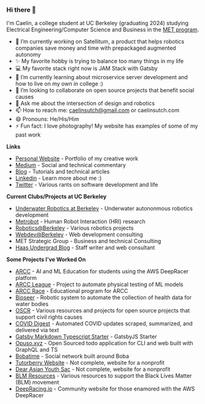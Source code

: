 ### Hi there 👋

I'm Caelin, a college student at UC Berkeley (graduating 2024) studying Electrical Engineering/Computer Science and Business in the [MET program](https://met.berkeley.edu/).

- 🔭 I’m currently working on Satellitum, a product that helps robotics companies save money and time with prepackaged augmented autonomy
- ✨ My favorite hobby is trying to balance too many things in my life
- 💻 My favorite stack right now is JAM Stack with Gatsby
- 🌱 I’m currently learning about microservice server development and how to live on my own in college :)
- 👯 I’m looking to collaborate on open source projects that benefit social causes
- 💬 Ask me about the intersection of design and robotics
- 📫 How to reach me: caelinsutch@gmail.com or caelinsutch.com
- 😄 Pronouns: He/His/Him
- ⚡ Fun fact: I love photography! My website has examples of some of my past work

**Links**
- [Personal Website](caelinsutch.com) - Portfolio of my creative work
- [Medium](medium.com/@caelinsutch) - Social and technical commentary
- [Blog](cometcode.io) - Tutorials and technical articles
- [Linkedin](linkedin.com/in/caelinsutch/) - Learn more about me :)
- [Twitter](twitter.com/caelin_sutch) - Various rants on software development and life

**Current Clubs/Projects at UC Berkeley**
- [Underwater Robotics at Berkeley](https://urobotics.berkeley.edu/) - Underwater autononmous robotics development
- [Metrobot](https://github.com/metrobot-research) - Human Robot Interaction (HRI) research
- [Robotics@Berkeley](https://rab.berkeley.edu/) - Various robotics projects
- [Webdev@Berkeley](https://webatberkeley.org/) - Web development consulting
- MET Strategic Group - Business and technical Consulting
- [Haas Undergrad Blog](https://haasundergrad.wordpress.com/) - Staff writer and web consultant

**Some Projects I've Worked On**
- [ARCC](https://arcc.ai/) - AI and ML Education for students using the AWS DeepRacer platform
- [ARCC League](https://league.arcc.ai/) - Project to automate physical testing of ML models
- [ARCC Race](https://race.arcc.ai/) - Educational program for ARCC
- [Bioseer](https://issuu.com/caelinsutch/docs/bioseer_tech_report) - Robotic system to automate the collection of health data for water bodies
- [OSCR](https://opensourceforcivilrights.com/) - Various resources and projects for open source projects that support civil rights causes
- [COVID Digest](https://covid-digest.com/) - Automated COVID updates scraped, summarized, and delivered via text
- [Gatsby Markdown Typescript Starter](https://gatsby-typescript-markdown-starter.vercel.app/) - GatsbyJS Starter
- [Opuso.xyz](https://github.com/opuso-xyz) - Open Sourced todo application for CLI and web built with GraphQL and TS
- [Bobatime](https://bobati.me/) - Social network built around Boba
- [Tutorberry Website](https://tutorberry.vercel.app/) - Not complete, website for a nonprofit
- [Dear Asian Youth Sac](https://dear-asian-youth-landing.vercel.app/) - Not complete, website for a nonprofit
- [BLM Resources](https://caelinsutch.github.io/blm-resources/) - Various resources to support the Black Lives Matter (BLM) movement
- [DeepRacing.io](https://deepracing.io/) - Community website for those enamored with the AWS DeepRacer
